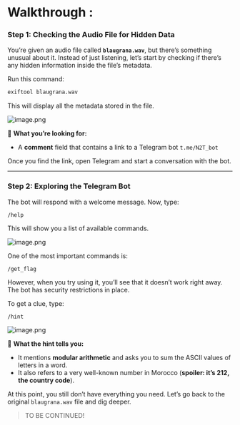 # Walkthrough :

### **Step 1: Checking the Audio File for Hidden Data**

You’re given an audio file called **`blaugrana.wav`**, but there’s something unusual about it. Instead of just listening, let’s start by checking if there’s any hidden information inside the file’s metadata.

Run this command:

```bash
exiftool blaugrana.wav
```

This will display all the metadata stored in the file.

![image.png](attachment:52310c74-60e8-4847-b11a-a0f7ed48f19b:image.png)

📌 **What you’re looking for:**

- A **comment** field that contains a link to a Telegram bot `t.me/N2T_bot`

Once you find the link, open Telegram and start a conversation with the bot.

---

### **Step 2: Exploring the Telegram Bot**

The bot will respond with a welcome message. Now, type:

```
/help
```

This will show you a list of available commands.

![image.png](attachment:cd9c9251-27df-47ae-8d80-89d599e27f82:image.png)

One of the most important commands is:

```
/get_flag
```

However, when you try using it, you’ll see that it doesn’t work right away. The bot has security restrictions in place.

To get a clue, type:

```
/hint
```

![image.png](attachment:43608ad5-16ad-4430-95a3-c76e045ff80e:image.png)

📌 **What the hint tells you:**

- It mentions **modular arithmetic** and asks you to sum the ASCII values of letters in a word.
- It also refers to a very well-known number in Morocco (**spoiler: it’s 212, the country code**).

At this point, you still don’t have everything you need. Let’s go back to the original `blaugrana.wav` file and dig deeper.

> TO BE CONTINUED!
>
